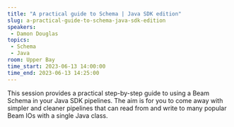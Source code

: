 ```yaml
---
title: "A practical guide to Schema | Java SDK edition"
slug: a-practical-guide-to-schema-java-sdk-edition
speakers:
 - Damon Douglas
topics:
 - Schema
 - Java
room: Upper Bay
time_start: 2023-06-13 14:00:00
time_end: 2023-06-13 14:25:00
---
```


This session provides a practical step-by-step guide to using a Beam Schema in your Java SDK pipelines. The aim is for you to come away with simpler and cleaner pipelines that can read from and write to many popular Beam IOs with a single Java class.